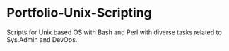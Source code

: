 # Portfolio-Unix-Scripting
Scripts for Unix based OS with Bash and Perl with diverse tasks related to Sys.Admin and DevOps.
